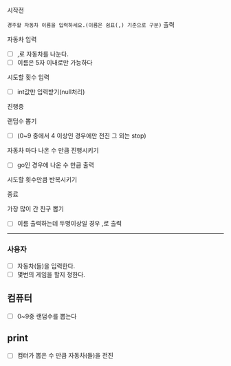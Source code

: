시작전

`경주할 자동차 이름을 입력하세요.(이름은 쉼표(,) 기준으로 구분)` 출력

자동차 입력

- [ ]  ,로 자동차를 나눈다.
- [ ]  이름은 5자 이내로만 가능하다

시도할 횟수 입력

- [ ]  int값만 입력받기(null처리)

진행중

랜덤수 뽑기

- [ ]  (0~9 중에서 4 이상인 경우에만 전진 그 외는 stop)

자동차 마다 나온 수 만큼 진행시키기

- [ ]  go인 경우에 나온 수 만큼 출력

시도할 횟수만큼 반복시키기

종료

가장 많이 간 친구 뽑기

- [ ]  이름 출력하는데 두명이상일 경우 ,로 출력
<hr>

### 사용자

- [ ]  자동차(들)을 입력한다. 
- [ ]  몇번의 게임을 할지 정한다.

## 컴퓨터

- [ ]  0~9중 랜덤수를 뽑는다

## print

- [ ]  컴터가 뽑은 수 만큼 자동차(들)을 전진
